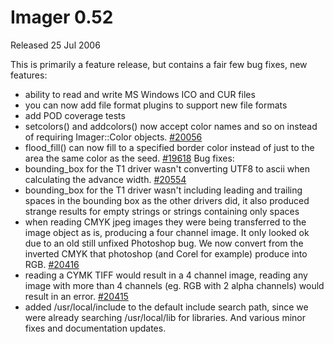 # Imager 0.52

Released 25 Jul 2006

This is primarily a feature release, but contains a fair few bug fixes, new features:
- ability to read and write MS Windows ICO and CUR files 
- you can now add file format plugins to support new file formats 
- add POD coverage tests 
- setcolors() and addcolors() now accept color names and so on instead of requiring Imager::Color objects. [#20056](https://github.com/tonycoz/imager/issues/20056) 
- flood_fill() can now fill to a specified border color instead of just to the area the same color as the seed. [#19618](https://github.com/tonycoz/imager/issues/19618) Bug fixes: 
- bounding_box for the T1 driver wasn't converting UTF8 to ascii when calculating the advance width. [#20554](https://github.com/tonycoz/imager/issues/20554) 
- bounding_box for the T1 driver wasn't including leading and trailing spaces in the bounding box as the other drivers did, it also produced strange results for empty strings or strings containing only spaces 
- when reading CMYK jpeg images they were being transferred to the image object as is, producing a four channel image. It only looked ok due to an old still unfixed Photoshop bug. We now convert from the inverted CMYK that photoshop (and Corel for example) produce into RGB. [#20416](https://github.com/tonycoz/imager/issues/20416) 
- reading a CYMK TIFF would result in a 4 channel image, reading any image with more than 4 channels (eg. RGB with 2 alpha channels) would result in an error. [#20415](https://github.com/tonycoz/imager/issues/20415) 
- added /usr/local/include to the default include search path, since we were already searching /usr/local/lib for libraries. And various minor fixes and documentation updates.